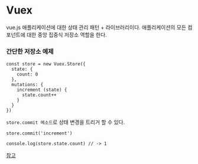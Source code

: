 # Vuex
vue.js 애플리케이션에 대한 상태 관리 패턴 + 라이브러리이다. 애플리케이션의 모든 컴포넌트에 대한 중앙 집중식 저장소 역할을 한다.

### 간단한 저장소 예제

    const store = new Vuex.Store({
      state: {
        count: 0
      },
      mutations: {
        increment (state) {
          state.count++
        }
      }
    })

`store.commit 메소드`로 상태 변경을 트리거 할 수 있다.

    store.commit('increment')
    
    console.log(store.state.count) // -> 1

[참고](https://vuex.vuejs.org/kr/guide/)
